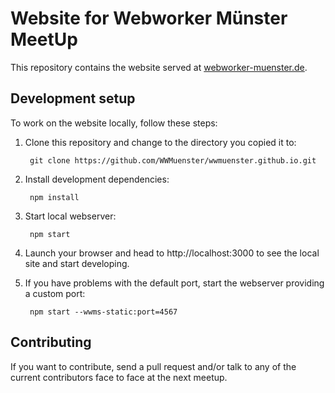 # Website for Webworker Münster MeetUp

This repository contains the website served at [webworker-muenster.de](http://www.webworker-muenster.de/).

## Development setup

To work on the website locally, follow these steps:

1. Clone this repository and change to the directory you copied it to:

        git clone https://github.com/WWMuenster/wwmuenster.github.io.git

2. Install development dependencies:

        npm install

3. Start local webserver:

        npm start

4. Launch your browser and head to http://localhost:3000 to see the local site and start developing.

5. If you have problems with the default port, start the webserver providing a custom port:

        npm start --wwms-static:port=4567

## Contributing

If you want to contribute, send a pull request and/or talk to any of the current contributors face to face at the next meetup.